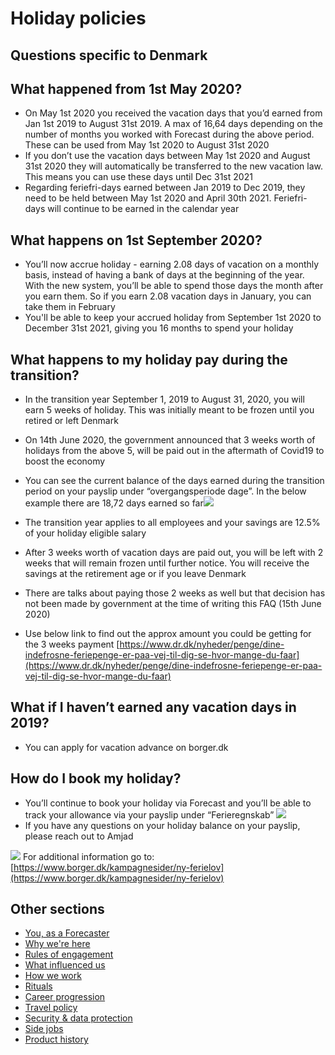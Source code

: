 # Holiday policies

## Questions specific to Denmark
## What happened from 1st May 2020?
-   On May 1st 2020 you received the vacation days that you’d earned from Jan 1st 2019 to August 31st 2019. A max of 16,64 days depending on the number of months you worked with Forecast during the above period. These can be used from May 1st 2020 to August 31st 2020
-   If you don’t use the vacation days between May 1st 2020 and August 31st 2020 they will automatically be transferred to the new vacation law. This means you can use these days until Dec 31st 2021
-   Regarding feriefri-days earned between Jan 2019 to Dec 2019, they need to be held between May 1st 2020 and April 30th 2021. Feriefri-days will continue to be earned in the calendar year
 
## What happens on 1st September 2020?
-   You’ll now accrue holiday - earning 2.08 days of vacation on a monthly basis, instead of having a bank of days at the beginning of the year. With the new system, you’ll be able to spend those days the month after you earn them. So if you earn 2.08 vacation days in January, you can take them in February
-   You'll be able to keep your accrued holiday from September 1st 2020 to December 31st 2021, giving you 16 months to spend your holiday
 
## What happens to my holiday pay during the transition?
-   In the transition year September 1, 2019 to August 31, 2020, you will earn 5 weeks of holiday. This was initially meant to be frozen until you retired or left Denmark
    
-   On 14th June 2020, the government announced that 3 weeks worth of holidays from the above 5, will be paid out in the aftermath of Covid19 to boost the economy
    
-   You can see the current balance of the days earned during the transition period on your payslip under “overgangsperiode dage”. In the below example there are 18,72 days earned so far![](https://lh6.googleusercontent.com/UTpxeMYN9AAPvPMFeqZNMr4ybt8Sz8VePfjPZMnRLX9itHj-lmcZMUKAcQNZeGgMeatFt7gS_PQA4fm1sUv4cdCgQsMoINsMPmUNJiVT-IJCpcF38ORRd5-g_Q4FgxWeqb6K82wP)
    
-   The transition year applies to all employees and your savings are 12.5% of your holiday eligible salary
    
-   After 3 weeks worth of vacation days are paid out, you will be left with 2 weeks that will remain frozen until further notice. You will receive the savings at the retirement age or if you leave Denmark
    
-   There are talks about paying those 2 weeks as well but that decision has not been made by government at the time of writing this FAQ (15th June 2020)
    
-   Use below link to find out the approx amount you could be getting for the 3 weeks payment [https://www.dr.dk/nyheder/penge/dine-indefrosne-feriepenge-er-paa-vej-til-dig-se-hvor-mange-du-faar](https://www.dr.dk/nyheder/penge/dine-indefrosne-feriepenge-er-paa-vej-til-dig-se-hvor-mange-du-faar)
  
## What if I haven’t earned any vacation days in 2019?
-   You can apply for vacation advance on borger.dk
    
## How do I book my holiday?
 -   You’ll continue to book your holiday via Forecast and you’ll be able to track your allowance via your payslip under “Ferieregnskab”
![](https://lh5.googleusercontent.com/R_hOqV46EDm5vLodYYZws5t5R5xPz4wO0n0tuC-XSk6Ty9ox4BCrkr3Xnpb8snL5bOvIhUPzEAiFUOHle3JqJKNMu5S1q1Bvimo4GzmLnNlje0LONN5UT6L1ZG6-AaEFLhoru2Gp)
-   If you have any questions on your holiday balance on your payslip, please reach out to Amjad
    
  
![](https://lh5.googleusercontent.com/Lc3YcFMMQY3Hndo96sfb_rXIwk1kr79XXzapEldOek4nlRADa9afVebhDLHZN5Y-qzQLx2YGgtgcoYgHjAXP8vxpEWazkau23T056dXlSmbl9CB2wobQXlA3ncCMaOHY4bFcV4mq)
For additional information go to: [https://www.borger.dk/kampagnesider/ny-ferielov](https://www.borger.dk/kampagnesider/ny-ferielov)

## Other sections
* [You, as a Forecaster](you-as-a-forecaster.md)
* [Why we're here](why-we-are-here.md)
* [Rules of engagement](rules-of-engagement.md)
* [What influenced us](what-influenced-us.md)
* [How we work](how-we-work.md)
* [Rituals](rituals.md)
* [Career progression](career-progression.md)
* [Travel policy](travel-policy.md)
* [Security & data protection](security-data-protection.md)
* [Side jobs](side-jobs.md)
* [Product history](product-history.md)
